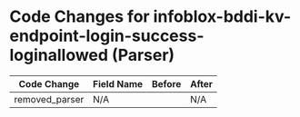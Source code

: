 # Code Changes for infoblox-bddi-kv-endpoint-login-success-loginallowed (Parser)

| Code Change | Field Name | Before | After |
|-------------|------------|--------|-------|
| removed_parser | N/A |  | N/A |